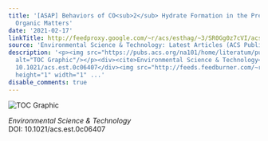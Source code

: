 ```yaml
---
title: '[ASAP] Behaviors of CO<sub>2</sub> Hydrate Formation in the Presence of Acid-Dissolvable
  Organic Matters'
date: '2021-02-17'
linkTitle: http://feedproxy.google.com/~r/acs/esthag/~3/SR0Gg0z7cVI/acs.est.0c06407
source: 'Environmental Science & Technology: Latest Articles (ACS Publications)'
description: '<p><img src="https://pubs.acs.org/na101/home/literatum/publisher/achs/journals/content/esthag/0/esthag.ahead-of-print/acs.est.0c06407/20210217/images/medium/es0c06407_0009.gif"
  alt="TOC Graphic"/></p><div><cite>Environmental Science & Technology</cite></div><div>DOI:
  10.1021/acs.est.0c06407</div><img src="http://feeds.feedburner.com/~r/acs/esthag/~4/SR0Gg0z7cVI"
  height="1" width="1" ...'
disable_comments: true
---
```

<p><img src="https://pubs.acs.org/na101/home/literatum/publisher/achs/journals/content/esthag/0/esthag.ahead-of-print/acs.est.0c06407/20210217/images/medium/es0c06407_0009.gif" alt="TOC Graphic"/></p><div><cite>Environmental Science & Technology</cite></div><div>DOI: 10.1021/acs.est.0c06407</div><img src="http://feeds.feedburner.com/~r/acs/esthag/~4/SR0Gg0z7cVI" height="1" width="1" ...